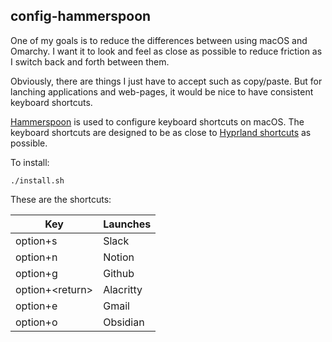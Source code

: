 ## config-hammerspoon

One of my goals is to reduce the differences between using macOS and
Omarchy. I want it to look and feel as close as possible to reduce friction 
as I switch back and forth between them.

Obviously, there are things I just have to accept such as copy/paste. But for
lanching applications and web-pages, it would be nice to have consistent
keyboard shortcuts.

[Hammerspoon](https://www.hammerspoon.org) is used to configure keyboard shortcuts on macOS. The keyboard
shortcuts are designed to be as close to [Hyprland shortcuts](https://github.com/jasondchambers/config-hypr/blob/main/bindings.conf) as possible.

To install:

    ./install.sh

These are the shortcuts:

| Key | Launches |
|---|---|
| option+s | Slack |
| option+n | Notion |
| option+g | Github |
| option+\<return\> | Alacritty |
| option+e | Gmail |
| option+o | Obsidian |
